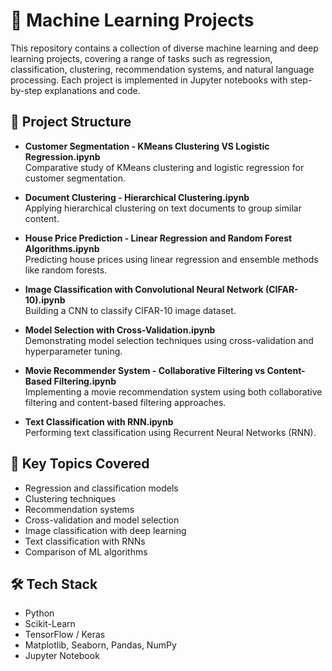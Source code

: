 # 🤖 Machine Learning Projects

This repository contains a collection of diverse machine learning and deep learning projects, covering a range of tasks such as regression, classification, clustering, recommendation systems, and natural language processing. Each project is implemented in Jupyter notebooks with step-by-step explanations and code.

## 📂 Project Structure

- **Customer Segmentation - KMeans Clustering VS Logistic Regression.ipynb**  
  Comparative study of KMeans clustering and logistic regression for customer segmentation.

- **Document Clustering - Hierarchical Clustering.ipynb**  
  Applying hierarchical clustering on text documents to group similar content.

- **House Price Prediction - Linear Regression and Random Forest Algorithms.ipynb**  
  Predicting house prices using linear regression and ensemble methods like random forests.

- **Image Classification with Convolutional Neural Network (CIFAR-10).ipynb**  
  Building a CNN to classify CIFAR-10 image dataset.

- **Model Selection with Cross-Validation.ipynb**  
  Demonstrating model selection techniques using cross-validation and hyperparameter tuning.

- **Movie Recommender System - Collaborative Filtering vs Content-Based Filtering.ipynb**  
  Implementing a movie recommendation system using both collaborative filtering and content-based filtering approaches.

- **Text Classification with RNN.ipynb**  
  Performing text classification using Recurrent Neural Networks (RNN).

## 🚀 Key Topics Covered

- Regression and classification models
- Clustering techniques
- Recommendation systems
- Cross-validation and model selection
- Image classification with deep learning
- Text classification with RNNs
- Comparison of ML algorithms

## 🛠️ Tech Stack

- Python
- Scikit-Learn
- TensorFlow / Keras
- Matplotlib, Seaborn, Pandas, NumPy
- Jupyter Notebook
